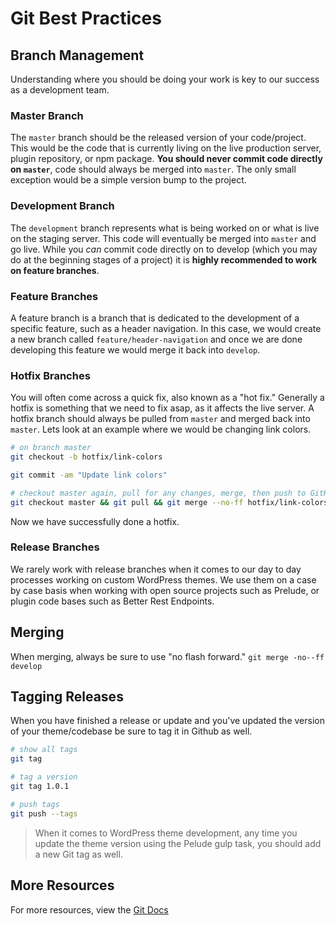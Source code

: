 # Git Best Practices 

## Branch Management 
Understanding where you should be doing your work is key to our success as a development team. 

### Master Branch
The `master` branch should be the released version of your code/project. This would be the code that is currently living on the live production server, plugin repository, or npm package. **You should never commit code directly on `master`**, code should always be merged into `master`. The only small exception would be a simple version bump to the project.

### Development Branch
The `development` branch represents what is being worked on or what is live on the staging server. This code will eventually be merged into `master` and go live. While you _can_ commit code directly on to develop (which you may do at the beginning stages of a project) it is **highly recommended to work on feature branches**.

### Feature Branches 
A feature branch is a branch that is dedicated to the development of a specific feature, such as a header navigation. In this case, we would create a new branch called `feature/header-navigation` and once we are done developing this feature we would merge it back into `develop`. 

### Hotfix Branches 
You will often come across a quick fix, also known as a "hot fix." Generally a hotfix is something that we need to fix asap, as it affects the live server. A hotfix branch should always be pulled from `master` and merged back into `master`. Lets look at an example where we would be changing link colors.

```sh
# on branch master
git checkout -b hotfix/link-colors

git commit -am "Update link colors"

# checkout master again, pull for any changes, merge, then push to GitHub
git checkout master && git pull && git merge --no-ff hotfix/link-colors && git push
```

Now we have successfully done a hotfix. 

### Release Branches 
We rarely work with release branches when it comes to our day to day processes working on custom WordPress themes. We use them on a case by case basis when working with open source projects such as Prelude, or plugin code bases such as Better Rest Endpoints.

## Merging 
When merging, always be sure to use "no flash forward."
`git merge -no--ff develop`

## Tagging Releases 
When you have finished a release or update and you've updated the version of your theme/codebase be sure to tag it in Github as well. 

```sh
# show all tags 
git tag

# tag a version 
git tag 1.0.1

# push tags 
git push --tags
```

>When it comes to WordPress theme development, any time you update the theme version using the Pelude gulp task, you should add a new Git tag as well. 

## More Resources
For more resources, view the [Git Docs](https://git-scm.com/docs)
